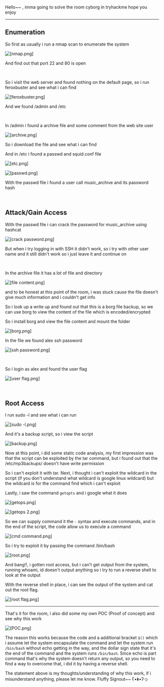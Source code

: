 Hello~~ , imma going to solve the room cyborg in tryhackme hope you enjoy

-----------------------------------------------------------------------------------------------------------------------------------------------------------------------

## Enumeration

So first as usually i run a nmap scan to enumerate the system

![[nmap.png]](https://github.com/CoolGuyWithTech/Cybersecurity/blob/main/Attachment/Cyborg/nmap.png)

And find out that port 22 and 80 is open

<br>

So i visit the web server and found nothing on the default page, so i run feroxbuster and see what i can find

![[feroxbuster.png]](https://github.com/CoolGuyWithTech/Cybersecurity/blob/main/Attachment/Cyborg/feroxbuster.png)

And we found /admin and /etc

<br>

In /admin i found a archive file and some comment from the web site user

![[archive.png]](https://github.com/CoolGuyWithTech/Cybersecurity/blob/main/Attachment/Cyborg/archive.png)

So i download the file and see what i can find
<br>

And in /etc i found a passwd and squid.conf file

![[etc.png]](https://github.com/CoolGuyWithTech/Cybersecurity/blob/main/Attachment/Cyborg/etc.png)

![[passwd.png]](https://github.com/CoolGuyWithTech/Cybersecurity/blob/main/Attachment/Cyborg/passwd.png)

With the passwd file i found a user call music_archive and its password hash

<br>

## Attack/Gain Access

With the passwd file i can crack the password for music_archive using hashcat

![[crack password.png]](https://github.com/CoolGuyWithTech/Cybersecurity/blob/main/Attachment/Cyborg/crack%20password.png)

But when i try logging in with SSH it didn't work, so i try with other user name and it still didn't work so i just leave it and continue on

<br>

In the archive file it has a lot of file and directory


![[file content.png]](https://github.com/CoolGuyWithTech/Cybersecurity/blob/main/Attachment/Cyborg/file%20content.png)

and to be honest at this point of the room, i was stuck cause the file doesn't give much information and i couldn't get info

So i look up a write up and found out that this is a borg file backup, so we can use borg to view the content of the file which is encoded/encrypted

So i install borg and view the file content and mount the folder

![[borg.png]](https://github.com/CoolGuyWithTech/Cybersecurity/blob/main/Attachment/Cyborg/borg.png)

In the file we found alex ssh password

![[ssh password.png]](https://github.com/CoolGuyWithTech/Cybersecurity/blob/main/Attachment/Cyborg/ssh%20password.png)

<br>

So i login as alex and found the user flag

![[user flag.png]](https://github.com/CoolGuyWithTech/Cybersecurity/blob/main/Attachment/Cyborg/user%20flag.png)

<br>


## Root Access

I run sudo -l and see what i can run

![[sudo -l.png]](https://github.com/CoolGuyWithTech/Cybersecurity/blob/main/Attachment/Cyborg/sudo%20-l.png)

And it's a backup script, so i view the script

![[backup.png]](https://github.com/CoolGuyWithTech/Cybersecurity/blob/main/Attachment/Cyborg/backup.png)

Now at this point, i did some static code analysis, my first impression was that the script can be exploited by the tar command, but i found out that the /etc/mp3backups/ doesn't have write permission 

So i can't exploit it with tar. Next, i thought i can't exploit the wildcard in the script (if you don't understand what wildcard is google linux wildcard) but the wildcard is for the command find which i can't exploit

Lastly, i saw the command `getopts` and i google what it does

![[getops.png]](https://github.com/CoolGuyWithTech/Cybersecurity/blob/main/Attachment/Cyborg/getops.png)

![[getops 2.png]](https://github.com/CoolGuyWithTech/Cybersecurity/blob/main/Attachment/Cyborg/getops%202.png)

So we can supply command it the `-` syntax and execute commands, and in the end of the script, the code allow us to execute a command 

![[cmd command.png]](https://github.com/CoolGuyWithTech/Cybersecurity/blob/main/Attachment/Cyborg/cmd%20command.png)
<br>


So i try to exploit it by passing the command /bin/bash

![[root.png]](https://github.com/CoolGuyWithTech/Cybersecurity/blob/main/Attachment/Cyborg/root.png)

And bang!!, i gotten root access, but i can't get output from the system, running whoami, id doesn't output anything so i try to run a reverse shell to look at the output

With the reverse shell in place, i can see the output of the system and cat out the root flag.

![[root flag.png]](https://github.com/CoolGuyWithTech/Cybersecurity/blob/main/Attachment/Cyborg/root%20flag.png)

-----------------------------------------------------------------------------------------------------------------------------------------------------------------------
That's it for the room, i also did some my own POC (Proof of concept) and see why this work

![[POC.png]](https://github.com/CoolGuyWithTech/Cybersecurity/blob/main/Attachment/Cyborg/POC.png)
<br>


The reason this works because the code and a additional bracket `$()` which i assume let the system encapsulate the command and let the system run `/bin/bash` without echo getting in the way, and the dollar sign state that it's the end of the command and the system runs `/bin/bash`. Since echo is part command  that's why the system doesn't return any output, so you need to find a way to overcome that, i did it by having a reverse shell.

The statement above is my thoughts/understanding of why this work, if i misunderstand anything, please let me know. Fluffy Signout~~ ʕ•́ᴥ•̀ʔっ

